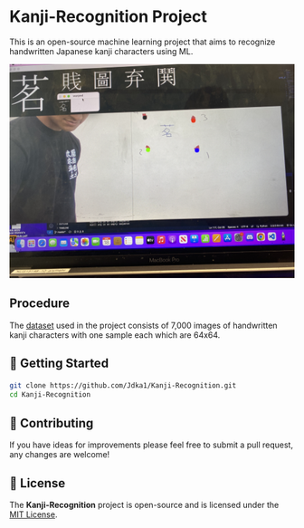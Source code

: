 # Kanji-Recognition Project

This is an open-source machine learning project that aims to recognize handwritten Japanese kanji characters using ML.

![](IMG_4295.JPG)


## Procedure

The [dataset](https://github.com/KanjiVG/kanjivg/releases) used in the project consists of 7,000 images of handwritten kanji characters with one sample each which are 64x64.

## 🚀 Getting Started

```sh
git clone https://github.com/Jdka1/Kanji-Recognition.git
cd Kanji-Recognition
```

## 🤝 Contributing

If you have ideas for improvements please feel free to submit a pull request, any changes are welcome!

## 📜 License

The **Kanji-Recognition** project is open-source and is licensed under the [MIT License](https://github.com/Jdka1/Kanji-Recognition/blob/main/LICENSE).
